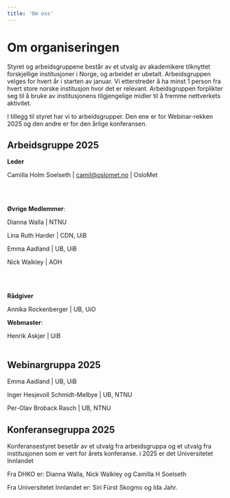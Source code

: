 ```yaml
---
title: 'Om oss'
---
```


# **Om organiseringen**  
Styret og arbeidsgruppene består av et utvalg av akademikere tilknyttet forskjellige institusjoner i Norge, og arbeidet er ubetalt.  Arbeidsgruppen velges for hvert år i starten av januar.
Vi etterstreder å ha minst 1 person fra hvert store norske institusjon hvor det er relevant. Arbeidsgruppen forplikter seg til å bruke av institusjonens tilgjengelige midler til å fremme nettverkets aktivitet. 

I tillegg til styret har vi to arbeidsgrupper. Den ene er for Webinar-rekken 2025 og den andre er for den årlige konferansen.

## **Arbeidsgruppe 2025**
**Leder** 

Camilla Holm Soelseth | camil@oslomet.no | OsloMet


<br>
<br>


**Øvrige Medlemmer**: 

Dianna Walla | NTNU

Lina Ruth Harder | CDN, UiB

Emma Aadland | UB, UiB

Nick Walkley | AOH

<br>
<br>

**Rådgiver**

Annika Rockenberger | UB, UiO

**Webmaster**: 

Henrik Askjer | UiB
<br>
<br>

## **Webinargruppa 2025**
Emma Aadland | UB, UiB

Inger Hesjevoll Schmidt-Melbye | UB, NTNU

Per-Olav Broback Rasch | UB, NTNU



## **Konferansegruppa 2025**
Konferansestyret besetår av et utvalg fra arbeidsgruppa og et utvalg fra institusjonen som er vert for årets konferanse. i 2025 er det Universitetet Innlandet


Fra DHKO er: Dianna Walla, Nick Walkley og Camilla H Soelseth

Fra Universitetet Innlandet er: Siri Fürst Skogmo og Ida Jahr. 

